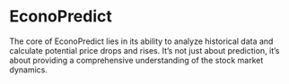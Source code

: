 # EconoPredict
The core of EconoPredict lies in its ability to analyze historical data and calculate potential price drops and rises. It’s not just about prediction, it’s about providing a comprehensive understanding of the stock market dynamics.
